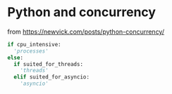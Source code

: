 # Python and concurrency
from https://newvick.com/posts/python-concurrency/

```python
if cpu_intensive:
  'processes'
else:
  if suited_for_threads:
    'threads'
  elif suited_for_asyncio:
    'asyncio'
```